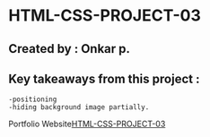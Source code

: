 # HTML-CSS-PROJECT-03
## Created by : Onkar p.
## Key takeaways from this project :
    -positioning
    -hiding background image partially.

Portfolio Website[HTML-CSS-PROJECT-03]()